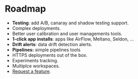 # Roadmap

* **Testing**: add A/B, canaray and shadow testing support.
* Complex deployments.
* Better user calibration and user managements tools.
* **1-click app installs**: apps like AirFlow, Meltano, Seldon, ...
* **Drift alerts**: data drift detection alerts.
* **Pipelines:** simple pipelines tools
* HTTPS deployments out of the box.
* Experiments tracking.
* Multiplce workspaces.
* [Request a feature](http://bit.ly/ml-studio-feature-suggestions).

